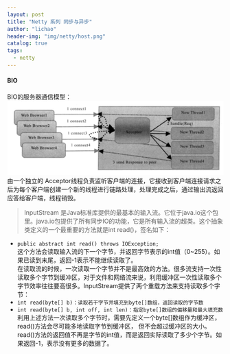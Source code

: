 ```yaml
---
layout: post
title: "Netty 系列 同步与异步"
author: "lichao"
header-img: "img/netty/host.png"
catalog: true
tags:
  - netty
---
```


#### BIO
BIO的服务器通信模型：
![netty](/img/netty/netty7.png)
由一个独立的 Acceptor线程负责监听客户端的连接，它接收到客户端连接请求之后为每个客户端创建一个新的线程进行链路处理，处理完成之后，通过输出流返回应答给客户端，线程销毁。


> InputStream 是Java标准库提供的最基本的输入流。它位于java.io这个包里。java.io包提供了所有同步IO的功能，它是所有输入流的超类。这个抽象类定义的一个最重要的方法就是int read()，签名如下：   
* ```public abstract int read() throws IOException;```      
这个方法会读取输入流的下一个字节，并返回字节表示的int值（0~255）。如果已读到末尾，返回-1表示不能继续读取了。   
在读取流的时候，一次读取一个字节并不是最高效的方法。很多流支持一次性读取多个字节到缓冲区，对于文件和网络流来说，利用缓冲区一次性读取多个字节效率往往要高很多。InputStream提供了两个重载方法来支持读取多个字节：
* ```int read(byte[] b)：读取若干字节并填充到byte[]数组，返回读取的字节数```
* ```int read(byte[] b, int off, int len)：指定byte[]数组的偏移量和最大填充数```    
利用上述方法一次读取多个字节时，需要先定义一个byte[]数组作为缓冲区，read()方法会尽可能多地读取字节到缓冲区， 但不会超过缓冲区的大小。read()方法的返回值不再是字节的int值，而是返回实际读取了多少个字节。如果返回-1，表示没有更多的数据了。